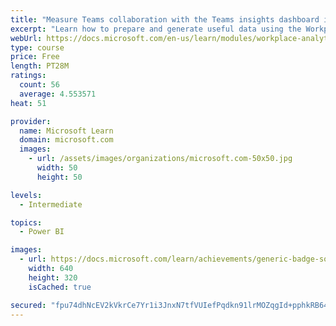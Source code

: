 ```yaml
---
title: "Measure Teams collaboration with the Teams insights dashboard in Workplace Analytics"
excerpt: "Learn how to prepare and generate useful data using the Workplace Analytics Power BI Teams insights dashboard.  Analyze Microsoft Teams adoption trends from the populated reports."
webUrl: https://docs.microsoft.com/en-us/learn/modules/workplace-analytics-teams-insights/
type: course
price: Free
length: PT28M
ratings:
  count: 56
  average: 4.553571
heat: 51

provider:
  name: Microsoft Learn
  domain: microsoft.com
  images:
    - url: /assets/images/organizations/microsoft.com-50x50.jpg
      width: 50
      height: 50

levels:
  - Intermediate

topics:
  - Power BI

images:
  - url: https://docs.microsoft.com/learn/achievements/generic-badge-social.png
    width: 640
    height: 320
    isCached: true

secured: "fpu74dhNcEV2kVkrCe7Yr1i3JnxN7tfVUIefPqdkn91lrMOZqgId+pphkRB64Y0acGsE6yNEafGeVI3gls9PR0klX3dL+R+J8VlUEmK4WVwJRPa8ea02lTlr+pYgcK6jtktI93hYaOJJmkk52CNoCowfS6W2jXDRFCIShZkK5kxMzO4SkBEPgGiMUHG2vH/bcEYuADNW2Bp/inGr5xsicC3QXKOZp/8rwuGQdzOF8At3vaZGzxYSpiWr+5OqGiCgtQ3wQ2AxS4Fk2snj/2rW6IYmjJpdQBr2yyZT+Qy3yyfPyHTYNe9f+fWLWEv00sb5ZoekSl2MRX6xwIuDtfByrwoeU4wlwv7SVY0U0pmHd/sAPYr1Rs5YcqWb39uNFCnsJck3SlqgZ+OwoKmTXWc6eqdPPYJq7ysIHsbZDlU9EoU=;NrM35sE9cXMdobsh6zIm1Q=="
---
```


